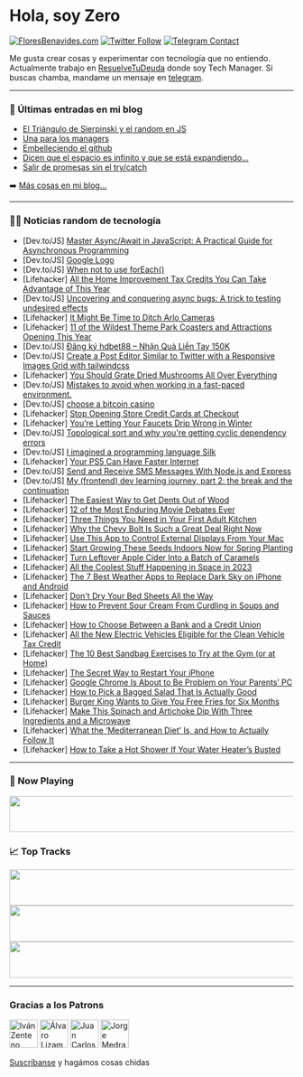 # Hola, soy Zero

[![FloresBenavides.com](https://img.shields.io/website?down_message=oops&label=MiBlog&style=for-the-badge&up_message=online&url=https%3A%2F%2Ffloresbenavides.com)](https://floresbenavides.com) [![Twitter Follow](https://img.shields.io/twitter/follow/ZeroDragon?color=%231DA1F2&label=Follow&logo=twitter&logoColor=ffffff&style=for-the-badge)](https://twitter.com/zerodragon) [![Telegram Contact](https://img.shields.io/badge/escr%C3%ADbeme-ZeroDragon-%2326A5E4?style=for-the-badge&logo=telegram)](https://t.me/zerodragon)

Me gusta crear cosas y experimentar con tecnología que no entiendo.
Actualmente trabajo en [ResuelveTuDeuda](http://github.com/resuelve) donde soy Tech Manager.
Si buscas chamba, mandame un mensaje en [telegram](https://t.me/zerodragon).

---

### 📕 Últimas entradas en mi blog
<!-- BLOG-POST-LIST:START -->
- [El Triángulo de Sierpinski y el random en JS](https://floresbenavides.com/el-triangulo-de-sierpinski-y-el-random-en-js/)
- [Una para los managers](https://floresbenavides.com/una-para-los-managers/)
- [Embelleciendo el github](https://floresbenavides.com/embelleciendo-el-github/)
- [Dicen que el espacio es infinito y que se está expandiendo…](https://floresbenavides.com/dicen-que-el-espacio-es-infinito-y-que-se-esta-expandiendo/)
- [Salir de promesas sin el try/catch](https://floresbenavides.com/salir-de-promesas-sin-el-try-catch/)
<!-- BLOG-POST-LIST:END -->

➡️ [Más cosas en mi blog...](https://floresbenavides.com)

---

### 👨‍💻 Noticias random de tecnología
<!-- TECH-POSTS:START -->
- [Dev.to/JS] [Master Async/Await in JavaScript: A Practical Guide for Asynchronous Programming](https://dev.to/camskithedev/master-asyncawait-in-javascript-a-practical-guide-for-asynchronous-programming-1dg1)
- [Dev.to/JS] [Google Logo](https://dev.to/leandrobarbosafr/google-logo-3kd1)
- [Dev.to/JS] [When not to use forEach&lpar;&rpar;](https://dev.to/mandy_petrakis/when-not-to-use-foreach-5aj2)
- [Lifehacker] [All the Home Improvement Tax Credits You Can Take Advantage of This Year](https://lifehacker.com/all-the-home-improvement-tax-credits-you-can-take-advan-1849954962)
- [Dev.to/JS] [Uncovering and conquering async bugs: A trick to testing undesired effects](https://dev.to/codecoolture/uncovering-and-conquering-async-bugs-a-trick-to-testing-undesired-effects-4egj)
- [Lifehacker] [It Might Be Time to Ditch Arlo Cameras](https://lifehacker.com/it-might-be-time-to-ditch-arlo-cameras-1849945570)
- [Lifehacker] [11 of the Wildest Theme Park Coasters and Attractions Opening This Year](https://lifehacker.com/11-of-the-wildest-theme-park-coasters-and-attractions-o-1849954649)
- [Dev.to/JS] [Đăng ký hdbet88 – Nhận Quà Liền Tay 150K](https://dev.to/hdbet88/dang-ky-hdbet88-nhan-qua-lien-tay-150k-4pi1)
- [Dev.to/JS] [Create a Post Editor Similar to Twitter with a Responsive Images Grid with tailwindcss](https://dev.to/ayka_code/create-a-post-editor-similar-to-twitter-with-a-responsive-images-grid-with-tailwindcss-j7a)
- [Lifehacker] [You Should Grate Dried Mushrooms All Over Everything](https://lifehacker.com/you-should-grate-dried-mushrooms-all-over-everything-1849955064)
- [Dev.to/JS] [Mistakes to avoid when working in a fast-paced environment.](https://dev.to/audreymengue/mistakes-to-avoid-when-working-in-a-fast-paced-environment-2gmo)
- [Dev.to/JS] [choose a bitcoin casino](https://dev.to/romanchsk/choose-a-bitcoin-casino-4jbb)
- [Lifehacker] [Stop Opening Store Credit Cards at Checkout](https://lifehacker.com/stop-opening-store-credit-cards-at-checkout-1849954734)
- [Lifehacker] [You’re Letting Your Faucets Drip Wrong in Winter](https://lifehacker.com/you-re-letting-your-faucets-drip-wrong-in-winter-1849954235)
- [Dev.to/JS] [Topological sort and why you&#39;re getting cyclic dependency errors](https://dev.to/dawkaka/topological-sort-and-why-youre-getting-cyclic-dependency-errors-20g6)
- [Dev.to/JS] [I imagined a programming language Silk](https://dev.to/starevan/i-imagined-a-programming-language-silk-24li)
- [Lifehacker] [Your PS5 Can Have Faster Internet](https://lifehacker.com/your-ps5-can-have-faster-internet-1849953810)
- [Dev.to/JS] [Send and Receive SMS Messages With Node.js and Express](https://dev.to/mbcrump/send-and-receive-sms-messages-with-nodejs-and-express-46p0)
- [Dev.to/JS] [My &lpar;frontend&rpar; dev learning journey, part 2: the break and the continuation](https://dev.to/georgem_it/my-frontend-dev-learning-journey-part-2-the-break-and-the-continuation-2ac8)
- [Lifehacker] [The Easiest Way to Get Dents Out of Wood](https://lifehacker.com/the-easiest-way-to-get-dents-out-of-wood-1849952032)
- [Lifehacker] [12 of the Most Enduring Movie Debates Ever](https://lifehacker.com/12-of-the-most-enduring-movie-debates-ever-1849950082)
- [Lifehacker] [Three Things You Need in Your First Adult Kitchen](https://lifehacker.com/three-things-you-need-in-your-first-adult-kitchen-1849954362)
- [Lifehacker] [Why the Chevy Bolt Is Such a Great Deal Right Now](https://lifehacker.com/why-the-chevy-bolt-is-such-a-great-deal-right-now-1849951365)
- [Lifehacker] [Use This App to Control External Displays From Your Mac](https://lifehacker.com/use-this-app-to-control-external-displays-from-your-mac-1849952583)
- [Lifehacker] [Start Growing These Seeds Indoors Now for Spring Planting](https://lifehacker.com/start-growing-these-seeds-indoors-now-for-spring-planti-1849951942)
- [Lifehacker] [Turn Leftover Apple Cider Into a Batch of Caramels](https://lifehacker.com/turn-leftover-apple-cider-into-a-batch-of-caramels-1849950632)
- [Lifehacker] [All the Coolest Stuff Happening in Space in 2023](https://lifehacker.com/all-the-coolest-shit-happening-in-space-in-2023-1849951152)
- [Lifehacker] [The 7 Best Weather Apps to Replace Dark Sky on iPhone and Android](https://lifehacker.com/the-7-best-weather-apps-to-replace-dark-sky-on-iphone-a-1849951456)
- [Lifehacker] [Don&#39;t Dry Your Bed Sheets All the Way](https://lifehacker.com/dont-dry-your-bed-sheets-all-the-way-1849949255)
- [Lifehacker] [How to Prevent Sour Cream From Curdling in Soups and Sauces](https://lifehacker.com/how-to-prevent-sour-cream-from-curdling-in-soups-and-sa-1849950277)
- [Lifehacker] [How to Choose Between a Bank and a Credit Union](https://lifehacker.com/how-to-choose-between-a-bank-and-a-credit-union-1849950399)
- [Lifehacker] [All the New Electric Vehicles Eligible for the Clean Vehicle Tax Credit](https://lifehacker.com/all-the-new-electric-vehicles-eligible-for-the-clean-ve-1849950515)
- [Lifehacker] [The 10 Best Sandbag Exercises to Try at the Gym &lpar;or at Home&rpar;](https://lifehacker.com/the-10-best-sandbag-exercises-to-try-at-the-gym-or-at-1849950563)
- [Lifehacker] [The Secret Way to Restart Your iPhone](https://lifehacker.com/the-secret-way-to-restart-your-iphone-1849950169)
- [Lifehacker] [Google Chrome Is About to Be Problem on Your Parents’ PC](https://lifehacker.com/google-chrome-is-about-to-be-problem-on-your-parents-p-1849949009)
- [Lifehacker] [How to Pick a Bagged Salad That Is Actually Good](https://lifehacker.com/how-to-pick-a-bagged-salad-that-is-actually-good-1849949525)
- [Lifehacker] [Burger King Wants to Give You Free Fries for Six Months](https://lifehacker.com/burger-king-wants-to-give-you-free-fries-for-six-months-1849949487)
- [Lifehacker] [Make This Spinach and Artichoke Dip With Three Ingredients and a Microwave](https://lifehacker.com/make-this-spinach-and-artichoke-dip-with-three-ingredie-1849949518)
- [Lifehacker] [What the ‘Mediterranean Diet’ Is, and How to Actually Follow It](https://lifehacker.com/wtf-even-is-the-mediterranean-diet-1849948645)
- [Lifehacker] [How to Take a Hot Shower If Your Water Heater’s Busted](https://lifehacker.com/how-to-take-a-hot-shower-if-your-water-heater-s-busted-1849949148)<!-- TECH-POSTS:END -->

---

### 🎵 Now Playing
<a href="https://spotify-now-playing-dun.vercel.app/now-playing?open"><img src="https://spotify-now-playing-dun.vercel.app/now-playing" width="540" height="64"></a>

### 📈 Top Tracks
<a href="https://spotify-now-playing-dun.vercel.app/top-tracks?i=1&open"><img src="https://spotify-now-playing-dun.vercel.app/top-tracks?i=1" width="540" height="64"></a>
<a href="https://spotify-now-playing-dun.vercel.app/top-tracks?i=2&open"><img src="https://spotify-now-playing-dun.vercel.app/top-tracks?i=2" width="540" height="64"></a>
<a href="https://spotify-now-playing-dun.vercel.app/top-tracks?i=3&open"><img src="https://spotify-now-playing-dun.vercel.app/top-tracks?i=3" width="540" height="64"></a>

---

### Gracias a los Patrons
[<img src="https://avatars.githubusercontent.com/u/243380?v=4" alt="Iván Zenteno" width="50px">](https://github.com/k001) [<img src="https://avatars.githubusercontent.com/u/19955639?v=4" alt="Álvaro Lizama" width="50px">](https://github.com/alvarolizama) [<img src="https://avatars.githubusercontent.com/u/2718753?v=4" alt="Juan Carlos Ruiz" width="50px">](https://github.com/JuanCrg90) [<img src="https://avatars.githubusercontent.com/u/37025?v=4" alt="Jorge Medrano" width="50px">](https://github.com/h1pp1e) 

[Suscríbanse](https://www.patreon.com/zerodragon) y hagámos cosas chidas

